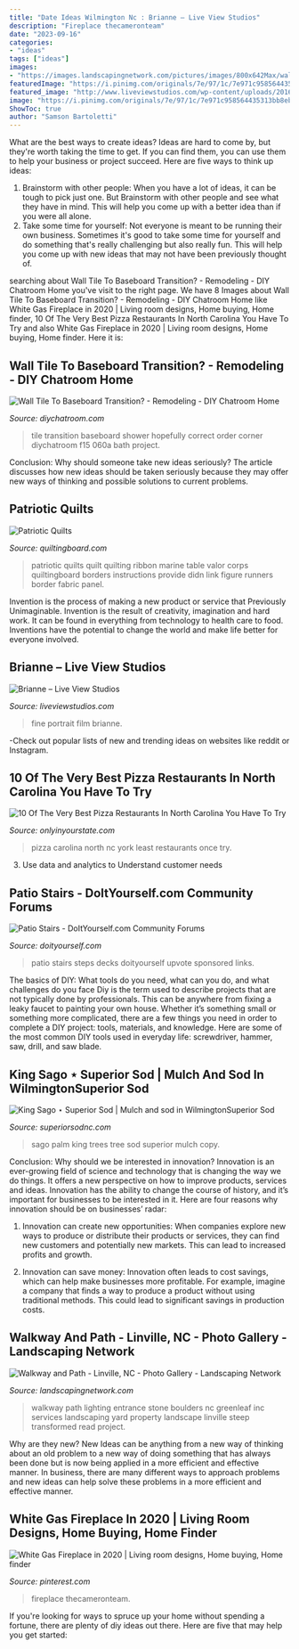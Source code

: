 ```yaml
---
title: "Date Ideas Wilmington Nc : Brianne – Live View Studios"
description: "Fireplace thecameronteam"
date: "2023-09-16"
categories:
- "ideas"
tags: ["ideas"]
images:
- "https://images.landscapingnetwork.com/pictures/images/800x642Max/walkway-and-path_4/stone-boulders-path-front-entrance-lighting-greenleaf-services-inc_4035.jpg"
featuredImage: "https://i.pinimg.com/originals/7e/97/1c/7e971c958564435313bb8ebaf4a39228.png"
featured_image: "http://www.liveviewstudios.com/wp-content/uploads/2016/09/Fine-Art-Film-Portrait-Photography_0020.jpg"
image: "https://i.pinimg.com/originals/7e/97/1c/7e971c958564435313bb8ebaf4a39228.png"
ShowToc: true
author: "Samson Bartoletti"
---
```



What are the best ways to create ideas?
Ideas are hard to come by, but they're worth taking the time to get. If you can find them, you can use them to help your business or project succeed. Here are five ways to think up ideas: 
1. Brainstorm with other people: When you have a lot of ideas, it can be tough to pick just one. But Brainstorm with other people and see what they have in mind. This will help you come up with a better idea than if you were all alone. 
2. Take some time for yourself: Not everyone is meant to be running their own business. Sometimes it's good to take some time for yourself and do something that's really challenging but also really fun. This will help you come up with new ideas that may not have been previously thought of. 

	

		
searching about Wall Tile To Baseboard Transition? - Remodeling - DIY Chatroom Home you've visit to the right page. We have 8 Images about Wall Tile To Baseboard Transition? - Remodeling - DIY Chatroom Home like White Gas Fireplace in 2020 | Living room designs, Home buying, Home finder, 10 Of The Very Best Pizza Restaurants In North Carolina You Have To Try and also White Gas Fireplace in 2020 | Living room designs, Home buying, Home finder. Here it is:
		
    
## Wall Tile To Baseboard Transition? - Remodeling - DIY Chatroom Home

<img loading=lazy src="https://www.diychatroom.com/attachments/f15/43808d1392146851t-wall-tile-baseboard-transition-bath-shower-project-060a.jpg" onerror="this.onerror=null;this.src='https://tse1.mm.bing.net/th?id=OIP.DyV-TPZHNuj-9xT6oZUEuQHaFj&amp;pid=15.1';" alt="Wall Tile To Baseboard Transition? - Remodeling - DIY Chatroom Home">

_Source: diychatroom.com_

>tile transition baseboard shower hopefully correct order corner diychatroom f15 060a bath project. 

	

Conclusion: Why should someone take new ideas seriously?
The article discusses how new ideas should be taken seriously because they may offer new ways of thinking and possible solutions to current problems.

    
## Patriotic Quilts

<img loading=lazy src="http://www.quiltingboard.com/attachments/pictures-f5/201571d1306195200-attachment-201565.jpe" onerror="this.onerror=null;this.src='https://tse2.mm.bing.net/th?id=OIP.ek6Leu987ImA22A2lyiyTgHaJ4&amp;pid=15.1';" alt="Patriotic Quilts">

_Source: quiltingboard.com_

>patriotic quilts quilt quilting ribbon marine table valor corps quiltingboard borders instructions provide didn link figure runners border fabric panel. 

	

Invention is the process of making a new product or service that Previously Unimaginable. Invention is the result of creativity, imagination and hard work. It can be found in everything from technology to health care to food. Inventions have the potential to change the world and make life better for everyone involved.

    
## Brianne – Live View Studios

<img loading=lazy src="http://www.liveviewstudios.com/wp-content/uploads/2016/09/Fine-Art-Film-Portrait-Photography_0020.jpg" onerror="this.onerror=null;this.src='https://tse3.mm.bing.net/th?id=OIP.v40BzWgkIbX-LO3XFVLy9gHaJ3&amp;pid=15.1';" alt="Brianne – Live View Studios">

_Source: liveviewstudios.com_

>fine portrait film brianne. 

	

-Check out popular lists of new and trending ideas on websites like reddit or Instagram.

    
## 10 Of The Very Best Pizza Restaurants In North Carolina You Have To Try

<img loading=lazy src="https://cdn.onlyinyourstate.com/wp-content/uploads/2017/03/o-7-48-700x467.jpg" onerror="this.onerror=null;this.src='https://tse4.mm.bing.net/th?id=OIP.zHv3cbsDv7mN4_yqTotsJAHaE8&amp;pid=15.1';" alt="10 Of The Very Best Pizza Restaurants In North Carolina You Have To Try">

_Source: onlyinyourstate.com_

>pizza carolina north nc york least restaurants once try. 

	

3. Use data and analytics to Understand customer needs 

    
## Patio Stairs - DoItYourself.com Community Forums

<img loading=lazy src="https://www.doityourself.com/forum/attachments/decks-patios-porches-walkways-driveways-stairs-steps-docks/36499d1408066321-patio-stairs-stairs2.jpg" onerror="this.onerror=null;this.src='https://tse1.mm.bing.net/th?id=OIP.GYAmz9jt8uYhqBDqf8vkDgHaJ5&amp;pid=15.1';" alt="Patio Stairs - DoItYourself.com Community Forums">

_Source: doityourself.com_

>patio stairs steps decks doityourself upvote sponsored links. 

	

The basics of DIY: What tools do you need, what can you do, and what challenges do you face
Diy is the term used to describe projects that are not typically done by professionals. This can be anywhere from fixing a leaky faucet to painting your own house. Whether it’s something small or something more complicated, there are a few things you need in order to complete a DIY project: tools, materials, and knowledge. Here are some of the most common DIY tools used in everyday life: screwdriver, hammer, saw, drill, and saw blade.

    
## King Sago ⋆ Superior Sod | Mulch And Sod In WilmingtonSuperior Sod

<img loading=lazy src="http://superiorsodnc.com/wp-content/uploads/2012/07/webKingSago3-copy.jpg" onerror="this.onerror=null;this.src='https://tse1.mm.bing.net/th?id=OIP.Yfqs7dzw4-87n0rFOdjwFgHaFj&amp;pid=15.1';" alt="King Sago ⋆ Superior Sod | Mulch and sod in WilmingtonSuperior Sod">

_Source: superiorsodnc.com_

>sago palm king trees tree sod superior mulch copy. 

	

Conclusion: Why should we be interested in innovation?
Innovation is an ever-growing field of science and technology that is changing the way we do things. It offers a new perspective on how to improve products, services and ideas. Innovation has the ability to change the course of history, and it’s important for businesses to be interested in it. Here are four reasons why innovation should be on businesses’ radar:
1) Innovation can create new opportunities: When companies explore new ways to produce or distribute their products or services, they can find new customers and potentially new markets. This can lead to increased profits and growth.

2) Innovation can save money: Innovation often leads to cost savings, which can help make businesses more profitable. For example, imagine a company that finds a way to produce a product without using traditional methods. This could lead to significant savings in production costs.

    
## Walkway And Path - Linville, NC - Photo Gallery - Landscaping Network

<img loading=lazy src="https://images.landscapingnetwork.com/pictures/images/800x642Max/walkway-and-path_4/stone-boulders-path-front-entrance-lighting-greenleaf-services-inc_4035.jpg" onerror="this.onerror=null;this.src='https://tse3.mm.bing.net/th?id=OIP.AZ8xU9WBpy_kFkq0Vy8bnAHaE6&amp;pid=15.1';" alt="Walkway and Path - Linville, NC - Photo Gallery - Landscaping Network">

_Source: landscapingnetwork.com_

>walkway path lighting entrance stone boulders nc greenleaf inc services landscaping yard property landscape linville steep transformed read project. 

	

Why are they new?
New Ideas can be anything from a new way of thinking about an old problem to a new way of doing something that has always been done but is now being applied in a more efficient and effective manner. In business, there are many different ways to approach problems and new ideas can help solve these problems in a more efficient and effective manner.

    
## White Gas Fireplace In 2020 | Living Room Designs, Home Buying, Home Finder

<img loading=lazy src="https://i.pinimg.com/originals/7e/97/1c/7e971c958564435313bb8ebaf4a39228.png" onerror="this.onerror=null;this.src='https://tse3.mm.bing.net/th?id=OIP.6IQudS43FnODF3_LWsmrOgHaLG&amp;pid=15.1';" alt="White Gas Fireplace in 2020 | Living room designs, Home buying, Home finder">

_Source: pinterest.com_

>fireplace thecameronteam. 

	

If you're looking for ways to spruce up your home without spending a fortune, there are plenty of diy ideas out there. Here are five that may help you get started: 

